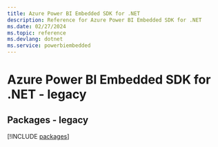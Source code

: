 ```yaml
---
title: Azure Power BI Embedded SDK for .NET
description: Reference for Azure Power BI Embedded SDK for .NET
ms.date: 02/27/2024
ms.topic: reference
ms.devlang: dotnet
ms.service: powerbiembedded
---
```

# Azure Power BI Embedded SDK for .NET - legacy
## Packages - legacy
[!INCLUDE [packages](power-bi-embedded-index.md)]